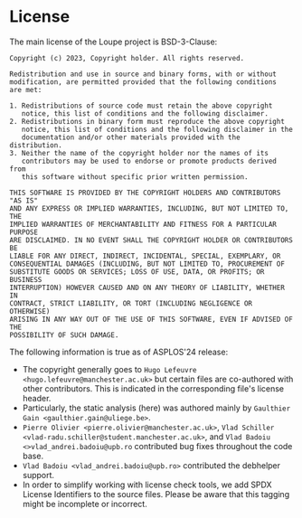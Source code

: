 # License

The main license of the Loupe project is BSD-3-Clause:

```
Copyright (c) 2023, Copyright holder. All rights reserved.

Redistribution and use in source and binary forms, with or without
modification, are permitted provided that the following conditions
are met:

1. Redistributions of source code must retain the above copyright
   notice, this list of conditions and the following disclaimer.
2. Redistributions in binary form must reproduce the above copyright
   notice, this list of conditions and the following disclaimer in the
   documentation and/or other materials provided with the distribution.
3. Neither the name of the copyright holder nor the names of its
   contributors may be used to endorse or promote products derived from
   this software without specific prior written permission.

THIS SOFTWARE IS PROVIDED BY THE COPYRIGHT HOLDERS AND CONTRIBUTORS "AS IS"
AND ANY EXPRESS OR IMPLIED WARRANTIES, INCLUDING, BUT NOT LIMITED TO, THE
IMPLIED WARRANTIES OF MERCHANTABILITY AND FITNESS FOR A PARTICULAR PURPOSE
ARE DISCLAIMED. IN NO EVENT SHALL THE COPYRIGHT HOLDER OR CONTRIBUTORS BE
LIABLE FOR ANY DIRECT, INDIRECT, INCIDENTAL, SPECIAL, EXEMPLARY, OR
CONSEQUENTIAL DAMAGES (INCLUDING, BUT NOT LIMITED TO, PROCUREMENT OF
SUBSTITUTE GOODS OR SERVICES; LOSS OF USE, DATA, OR PROFITS; OR BUSINESS
INTERRUPTION) HOWEVER CAUSED AND ON ANY THEORY OF LIABILITY, WHETHER IN
CONTRACT, STRICT LIABILITY, OR TORT (INCLUDING NEGLIGENCE OR OTHERWISE)
ARISING IN ANY WAY OUT OF THE USE OF THIS SOFTWARE, EVEN IF ADVISED OF THE
POSSIBILITY OF SUCH DAMAGE.
```

The following information is true as of ASPLOS'24 release:

- The copyright generally goes to `Hugo Lefeuvre <hugo.lefeuvre@manchester.ac.uk>`
  but certain files are co-authored with other contributors. This is indicated
  in the corresponding file's license header.
- Particularly, the static analysis (here) was authored mainly by `Gaulthier Gain <gaulthier.gain@uliege.be>`.
- `Pierre Olivier <pierre.olivier@manchester.ac.uk>`, `Vlad Schiller <vlad-radu.schiller@student.manchester.ac.uk>`, and `Vlad Badoiu <>vlad_andrei.badoiu@upb.ro` contributed bug fixes throughout the code base.
- `Vlad Badoiu <vlad_andrei.badoiu@upb.ro>` contributed the debhelper support.
- In order to simplify working with license check tools, we add SPDX License
  Identifiers to the source files. Please be aware that this tagging might be
  incomplete or incorrect.
